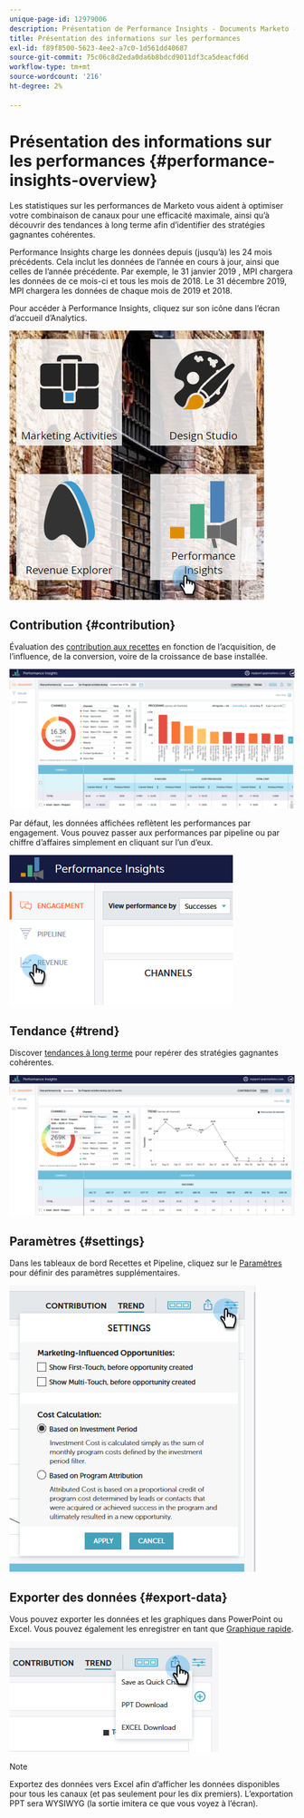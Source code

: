 ```yaml
---
unique-page-id: 12979006
description: Présentation de Performance Insights - Documents Marketo - Documentation du produit
title: Présentation des informations sur les performances
exl-id: f89f8500-5623-4ee2-a7c0-1d561dd40687
source-git-commit: 75c06c8d2eda0da6b8bdcd9011df3ca5deacfd6d
workflow-type: tm+mt
source-wordcount: '216'
ht-degree: 2%

---
```


# Présentation des informations sur les performances {#performance-insights-overview}

Les statistiques sur les performances de Marketo vous aident à optimiser votre combinaison de canaux pour une efficacité maximale, ainsi qu’à découvrir des tendances à long terme afin d’identifier des stratégies gagnantes cohérentes.

Performance Insights charge les données depuis (jusqu’à) les 24 mois précédents. Cela inclut les données de l’année en cours à jour, ainsi que celles de l’année précédente. Par exemple, le 31 janvier 2019 , MPI chargera les données de ce mois-ci et tous les mois de 2018. Le 31 décembre 2019, MPI chargera les données de chaque mois de 2019 et 2018.

Pour accéder à Performance Insights, cliquez sur son icône dans l’écran d’accueil d’Analytics.

![](assets/one.png)

## Contribution {#contribution}

Évaluation des [contribution aux recettes](/help/marketo/product-docs/reporting/performance-insights/performance-insights-contribution-overview.md) en fonction de l’acquisition, de l’influence, de la conversion, voire de la croissance de base installée.

![](assets/two.png)

Par défaut, les données affichées reflètent les performances par engagement. Vous pouvez passer aux performances par pipeline ou par chiffre d’affaires simplement en cliquant sur l’un d’eux.

![](assets/3.png)

## Tendance {#trend}

Discover [tendances à long terme](/help/marketo/product-docs/reporting/performance-insights/performance-insights-trend-overview.md) pour repérer des stratégies gagnantes cohérentes.

![](assets/4.png)

## Paramètres {#settings}

Dans les tableaux de bord Recettes et Pipeline, cliquez sur le [Paramètres](/help/marketo/product-docs/reporting/performance-insights/performance-insights-settings.md) pour définir des paramètres supplémentaires.

![](assets/5.png)

## Exporter des données {#export-data}

Vous pouvez exporter les données et les graphiques dans PowerPoint ou Excel. Vous pouvez également les enregistrer en tant que [Graphique rapide](/help/marketo/product-docs/reporting/performance-insights/performance-insights-quick-charts.md).

![](assets/6.png)

>[!NOTE]
>
>Exportez des données vers Excel afin d’afficher les données disponibles pour tous les canaux (et pas seulement pour les dix premiers). L’exportation PPT sera WYSIWYG (la sortie imitera ce que vous voyez à l’écran).
